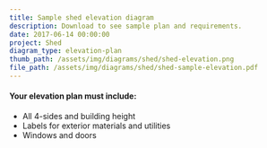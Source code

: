 ```yaml
---
title: Sample shed elevation diagram
description: Download to see sample plan and requirements.
date: 2017-06-14 00:00:00
project: Shed
diagram_type: elevation-plan
thumb_path: /assets/img/diagrams/shed/shed-elevation.png
file_path: /assets/img/diagrams/shed/shed-sample-elevation.pdf
---
```



#### Your elevation plan must include:

* All 4-sides and building height
* Labels for exterior materials and utilities
* Windows and doors
